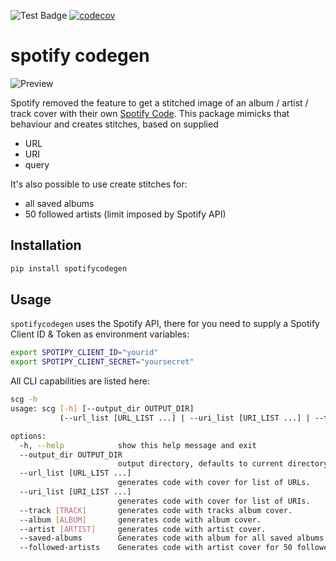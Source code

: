 ![Test Badge](https://github.com/tilschuenemann/spotifycodegen/actions/workflows/CICD.yml/badge.svg)
[![codecov](https://codecov.io/gh/tilschuenemann/spotifycodegen/branch/main/graph/badge.svg?token=WJ2OBJ3ZJV)](https://codecov.io/gh/tilschuenemann/spotifycodegen)

# spotify codegen

![Preview](preview.png)

Spotify removed the feature to get a stitched image of an album / artist / track cover with their own [Spotify Code](https://www.spotifycodes.com/). This
package mimicks that behaviour and creates stitches, based on supplied

- URL
- URI
- query

It's also possible to use create stitches for:

- all saved albums
- 50 followed artists (limit imposed by Spotify API)

## Installation

```bash
pip install spotifycodegen
```

## Usage

`spotifycodegen` uses the Spotify API, there for you need to supply a Spotify Client ID & Token as environment variables:

```bash
export SPOTIPY_CLIENT_ID="yourid"
export SPOTIPY_CLIENT_SECRET="yoursecret"
```

All CLI capabilities are listed here:

```bash
scg -h
usage: scg [-h] [--output_dir OUTPUT_DIR]
           (--url_list [URL_LIST ...] | --uri_list [URI_LIST ...] | --track [TRACK] | --album [ALBUM] | --artist [ARTIST] | --saved-albums | --followed-artists)

options:
  -h, --help            show this help message and exit
  --output_dir OUTPUT_DIR
                        output directory, defaults to current directory.
  --url_list [URL_LIST ...]
                        generates code with cover for list of URLs.
  --uri_list [URI_LIST ...]
                        generates code with cover for list of URIs.
  --track [TRACK]       generates code with tracks album cover.
  --album [ALBUM]       generates code with album cover.
  --artist [ARTIST]     generates code with artist cover.
  --saved-albums        Generates code with album for all saved albums. Requires OAuth login.
  --followed-artists    Generates code with artist cover for 50 followed artists. Requires OAuth login.
```
